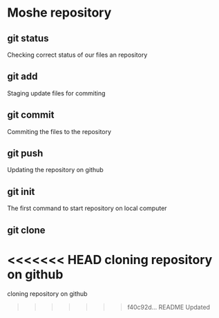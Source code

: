 # Moshe repository

## git status
Checking correct status of our files an repository

## git add
Staging update files for commiting

## git commit
Commiting the files to the repository

## git push
Updating the repository on github

## git init
The first command to start repository on local computer

## git clone
<<<<<<< HEAD
cloning repository on github
=======
cloning repository on github
>>>>>>> f40c92d... README Updated
